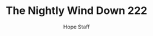 ---
image: /assets/img/nwd/222_nwd_hebrews_13_1_niv.png
title: The Nightly Wind Down 222
categories:
  - The Nightly Wind Down
author: Hope Staff
notes: The Nightly Wind Down 222
embed: >-
  EMBED_GOES_HERE
transcript: >-
  SOME LINES OF TEXT START HERE
---